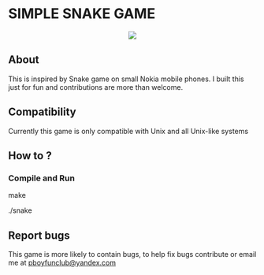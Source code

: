 # SIMPLE SNAKE GAME

<p align="center">
<img src="https://raw.github.com/pboyfunclub/simplesnake/master/img/preview.jpg">
</p>

## About

This is inspired by Snake game on small Nokia mobile phones.
I built this just for fun and contributions are more than welcome.

## Compatibility

Currently this game is only compatible with Unix and all Unix-like systems

## How to ?

### Compile and Run

make 

./snake

## Report bugs

This game is more likely to contain bugs, to help fix bugs contribute or email me at pboyfunclub@yandex.com
